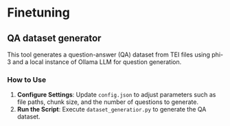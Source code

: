# Finetuning

## QA dataset generator

This tool generates a question-answer (QA) dataset from TEI files using phi-3 and a local instance
of Ollama LLM for question generation.

### How to Use

1. **Configure Settings**: Update `config.json` to adjust parameters such as file paths, chunk size, and the number of questions to generate.
2. **Run the Script**: Execute `dataset_generatior.py` to generate the QA dataset.

